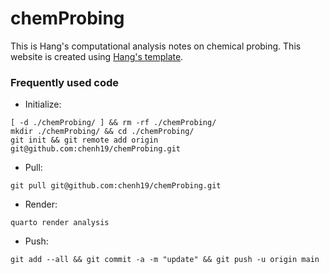 # chemProbing

This is Hang's computational analysis notes on chemical probing. This website is created using [Hang's template](https://chenh19.github.io/Quarto/misc.html).

### Frequently used code

- Initialize:
```{bash,eval=FALSE}
[ -d ./chemProbing/ ] && rm -rf ./chemProbing/
mkdir ./chemProbing/ && cd ./chemProbing/
git init && git remote add origin git@github.com:chenh19/chemProbing.git
```

- Pull:
```{bash,eval=FALSE}
git pull git@github.com:chenh19/chemProbing.git
```

- Render:
```{bash,eval=FALSE}
quarto render analysis
```

- Push:
```{bash,eval=FALSE}
git add --all && git commit -a -m "update" && git push -u origin main
```
